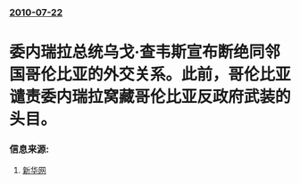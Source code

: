 ### [2010-07-22](/news/2010/07/22/index.md)

##### 
#  委内瑞拉总统乌戈·查韦斯宣布断绝同邻国哥伦比亚的外交关系。此前，哥伦比亚谴责委内瑞拉窝藏哥伦比亚反政府武装的头目。




### 信息来源:

1. [新华网](http://news.xinhuanet.com/world/2010-07/23/c_12366105.htm)
